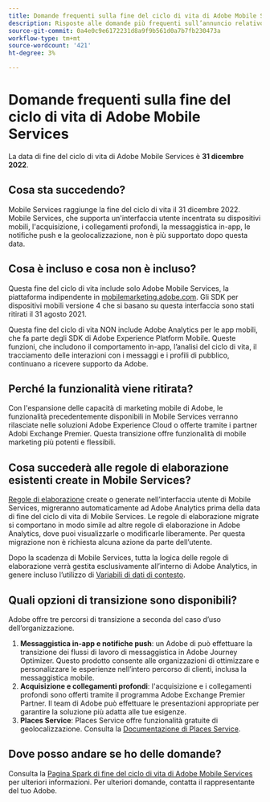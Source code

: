 ```yaml
---
title: Domande frequenti sulla fine del ciclo di vita di Adobe Mobile Services
description: Risposte alle domande più frequenti sull’annuncio relativo alla fine del ciclo di vita, ad Adobe Mobile Services.
source-git-commit: 0a4e0c9e6172231d8a9f9b561d0a7b7fb230473a
workflow-type: tm+mt
source-wordcount: '421'
ht-degree: 3%

---
```


# Domande frequenti sulla fine del ciclo di vita di Adobe Mobile Services

La data di fine del ciclo di vita di Adobe Mobile Services è **31 dicembre 2022**.

## Cosa sta succedendo?

Mobile Services raggiunge la fine del ciclo di vita il 31 dicembre 2022. Mobile Services, che supporta un&#39;interfaccia utente incentrata su dispositivi mobili, l&#39;acquisizione, i collegamenti profondi, la messaggistica in-app, le notifiche push e la geolocalizzazione, non è più supportato dopo questa data.

## Cosa è incluso e cosa non è incluso?

Questa fine del ciclo di vita include solo Adobe Mobile Services, la piattaforma indipendente in [mobilemarketing.adobe.com](https://mobilemarketing.adobe.com). Gli SDK per dispositivi mobili versione 4 che si basano su questa interfaccia sono stati ritirati il 31 agosto 2021.

Questa fine del ciclo di vita NON include Adobe Analytics per le app mobili, che fa parte degli SDK di Adobe Experience Platform Mobile. Queste funzioni, che includono il comportamento in-app, l’analisi del ciclo di vita, il tracciamento delle interazioni con i messaggi e i profili di pubblico, continuano a ricevere supporto da Adobe.

## Perché la funzionalità viene ritirata?

Con l&#39;espansione delle capacità di marketing mobile di Adobe, le funzionalità precedentemente disponibili in Mobile Services verranno rilasciate nelle soluzioni Adobe Experience Cloud o offerte tramite i partner Adobi Exchange Premier. Questa transizione offre funzionalità di mobile marketing più potenti e flessibili.

## Cosa succederà alle regole di elaborazione esistenti create in Mobile Services?

[Regole di elaborazione](https://experienceleague.adobe.com/docs/analytics/admin/admin-tools/processing-rules/processing-rules.html) create o generate nell’interfaccia utente di Mobile Services, migreranno automaticamente ad Adobe Analytics prima della data di fine del ciclo di vita di Mobile Services. Le regole di elaborazione migrate si comportano in modo simile ad altre regole di elaborazione in Adobe Analytics, dove puoi visualizzarle o modificarle liberamente. Per questa migrazione non è richiesta alcuna azione da parte dell’utente.

Dopo la scadenza di Mobile Services, tutta la logica delle regole di elaborazione verrà gestita esclusivamente all’interno di Adobe Analytics, in genere incluso l’utilizzo di [Variabili di dati di contesto](https://experienceleague.adobe.com/docs/analytics/implementation/vars/page-vars/contextdata.html?lang=it).

## Quali opzioni di transizione sono disponibili?

Adobe offre tre percorsi di transizione a seconda del caso d’uso dell’organizzazione.

1. **Messaggistica in-app e notifiche push**: un Adobe di può effettuare la transizione dei flussi di lavoro di messaggistica in Adobe Journey Optimizer. Questo prodotto consente alle organizzazioni di ottimizzare e personalizzare le esperienze nell’intero percorso di clienti, inclusa la messaggistica mobile.
1. **Acquisizione e collegamenti profondi**: l&#39;acquisizione e i collegamenti profondi sono offerti tramite il programma Adobe Exchange Premier Partner. Il team di Adobe può effettuare le presentazioni appropriate per garantire la soluzione più adatta alle tue esigenze.
1. **Places Service**: Places Service offre funzionalità gratuite di geolocalizzazione. Consulta la [Documentazione di Places Service](https://experienceleague.adobe.com/docs/places/using/home.html?lang=it).

## Dove posso andare se ho delle domande?

Consulta la [Pagina Spark di fine del ciclo di vita di Adobe Mobile Services](https://spark.adobe.com/page/C6D30y09zaRpD/) per ulteriori informazioni. Per ulteriori domande, contatta il rappresentante del tuo Adobe.
